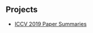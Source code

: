## Projects
- [ICCV 2019 Paper Summaries](https://iem-computer-vision.github.io/ICCV19-Paper-Review/)
